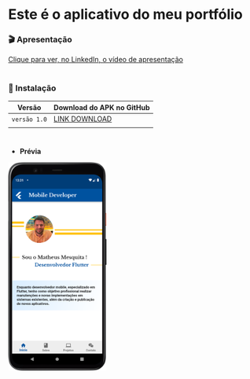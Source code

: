 # Este é o aplicativo do meu portfólio  
### 🎬 Apresentação  
[Clique para ver, no LinkedIn, o vídeo de apresentação](https://www.linkedin.com/posts/matheusodecam_github-flutter-android-activity-7070533061464981504-H8x6?utm_source=share&utm_medium=member_desktop)
#
### 📲 Instalação  
| Versão | Download do APK no GitHub|
|-----|-----|
|`versão 1.0`|[LINK DOWNLOAD](https://github.com/matheusodecam/portfolioAPK.version1.0/blob/main/app-release.apk) |
|||

#
- **Prévia**
<img src="https://github.com/matheusodecam/portfolioAPK.version1.0/blob/main/thumbnail_portfolioMatheus.png" width="200">

